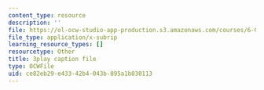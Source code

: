 ```yaml
---
content_type: resource
description: ''
file: https://ol-ocw-studio-app-production.s3.amazonaws.com/courses/6-0001-introduction-to-computer-science-and-programming-in-python-fall-2016/ce82eb29e43342b4043b895a1b830113_RvRKT-jXvko.srt
file_type: application/x-subrip
learning_resource_types: []
resourcetype: Other
title: 3play caption file
type: OCWFile
uid: ce82eb29-e433-42b4-043b-895a1b830113
---
```

